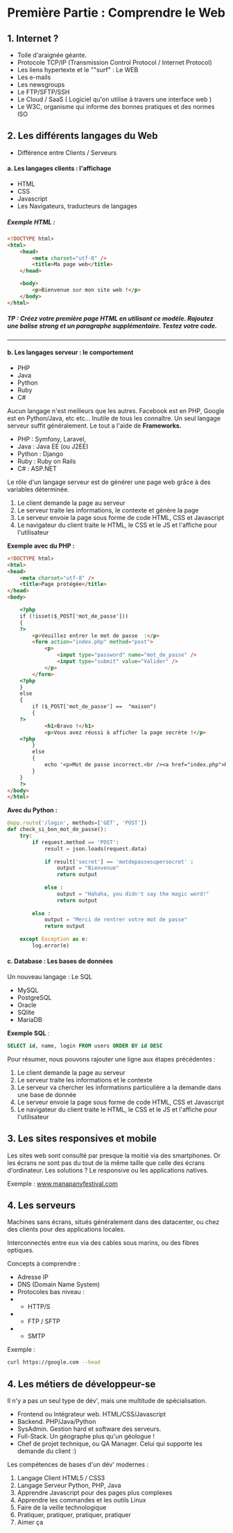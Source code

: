 # Première Partie : Comprendre le Web


## 1. Internet ?

- Toile d'araignée géante.
- Protocole TCP/IP (Transmission Control Protocol / Internet Protocol)
- Les liens hypertexte et le ""surf" : Le WEB
- Les e-mails
- Les newsgroups
- Le FTP/SFTP/SSH
- Le Cloud / SaaS ( Logiciel qu'on utilise à travers une interface web )
- Le W3C, organisme qui informe des bonnes pratiques et des normes ISO



## 2. Les différents langages du Web

- Différence entre Clients / Serveurs


#### a. Les langages clients : l'affichage


- HTML
- CSS
- Javascript
- Les Navigateurs, traducteurs de langages

##### Exemple HTML :

```HTML
<!DOCTYPE html>
<html>
    <head>
        <meta charset="utf-8" />
        <title>Ma page web</title>
    </head>

    <body>
        <p>Bienvenue sur mon site web !</p>
    </body>
</html>
```

##### TP : Créez votre première page HTML en utilisant ce modèle. Rajoutez une balise strong et un paragraphe supplémentaire. Testez votre code.

---

#### b. Les langages serveur : le comportement

- PHP
- Java
- Python
- Ruby
- C#

Aucun langage n'est meilleurs que les autres. Facebook est en PHP, Google est en Python/Java, etc etc... 
Inutile de tous les connaître. Un seul langage serveur suffit généralement. Le tout a l'aide de **Frameworks.**

- PHP : Symfony, Laravel,
- Java : Java EE (ou J2EE)
- Python : Django
- Ruby : Ruby on Rails
- C# : ASP.NET


Le rôle d'un langage serveur est de générer une page web grâce à des variables déterminée.

1. Le client demande la page au serveur
2. Le serveur traite les informations, le contexte et génère la page
3. Le serveur envoie la page sous forme de code HTML, CSS et Javascript
4. Le navigateur du client traite le HTML, le CSS et le JS et l'affiche pour l'utilisateur

**Exemple avec du PHP :**

```html
<!DOCTYPE html>
<html>
<head>
    <meta charset="utf-8" />
    <title>Page protégée</title>
</head>
<body>

    <?php
    if (!isset($_POST['mot_de_passe']))
    {
    ?>
        <p>Veuillez entrer le mot de passe  :</p>
        <form action="index.php" method="post">
            <p>
                <input type="password" name="mot_de_passe" />
                <input type="submit" value="Valider" />
            </p>
        </form>
    <?php
    }
    else
    {
        if ($_POST['mot_de_passe'] ==  "maison")
        {
    ?>
            <h1>Bravo !</h1>
            <p>Vous avez réussi à afficher la page secrète !</p>
    <?php
        }
        else
        {
            echo '<p>Mot de passe incorrect.<br /><a href="index.php">Réessayer</a></p>';
        }
    }
    ?>  
</body>
</html>
```


**Avec du Python :**


```python
@app.route('/login', methods=['GET', 'POST'])
def check_si_bon_mot_de_passe():
    try:
        if request.method == 'POST':
            result = json.loads(request.data)
        	    
            if result['secret'] == 'motdepassesupersecret' :
                output = "Bienvenue"
                return output
    
            else :
                output = "Hahaha, you didn't say the magic word!"
                return output
                
        else :
            output = "Merci de rentrer votre mot de passe"
            return output
            
    except Exception as e:
        log.error(e)
```


#### c. Database : Les bases de données

Un nouveau langage : Le SQL

- MySQL
- PostgreSQL
- Oracle
- SQlite
- MariaDB

**Exemple SQL** :

```SQL
SELECT id, name, login FROM users ORDER BY id DESC
```

Pour résumer, nous pouvons rajouter une ligne aux étapes précédentes :


1. Le client demande la page au serveur
2. Le serveur traite les informations et le contexte
3. Le serveur va chercher les informations particulière a la demande dans une base de donnée
3. Le serveur envoie la page sous forme de code HTML, CSS et Javascript
4. Le navigateur du client traite le HTML, le CSS et le JS et l'affiche pour l'utilisateur


## 3. Les sites responsives et mobile

Les sites web sont consulté par presque la moitié via des smartphones. Or les écrans ne sont pas du tout de la même taille que celle des écrans d'ordinateur. Les solutions ? Le responsive ou les applications natives.

Exemple :
www.manapanyfestival.com

## 4. Les serveurs

Machines sans écrans, situés généralement dans des datacenter, ou chez des clients pour des applications locales.

Interconnectés entre eux via des cables sous marins, ou des fibres optiques.

Concepts à comprendre :

- Adresse IP
- DNS (Domain Name System)
- Protocoles bas niveau :
- - HTTP/S
- - FTP / SFTP
- - SMTP

Exemple : 
```bash
curl https://google.com --head
```

## 4. Les métiers de développeur-se

Il n'y a pas un seul type de dév', mais une multitude de spécialisation.

- Frontend ou Intégrateur web. HTML/CSS/Javascript
- Backend. PHP/Java/Python
- SysAdmin. Gestion hard et software des serveurs.
- Full-Stack. Un géographe plus qu'un géologue !
- Chef de projet technique, ou QA Manager. Celui qui supporte les demande du client :)

Les compétences de bases d'un dév' modernes :

1. Langage Client HTML5 / CSS3
2. Langage Serveur Python, PHP, Java
3. Apprendre Javascript pour des pages plus complexes
4. Apprendre les commandes et les outils Linux
5. Faire de la veille technologique
6. Pratiquer, pratiquer, pratiquer, pratiquer
7. Aimer ça